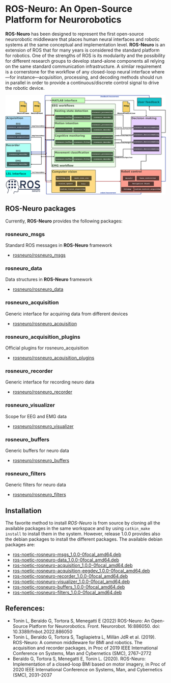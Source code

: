 # ROS-Neuro: An Open-Source Platform for Neurorobotics

**ROS-Neuro** has been designed to represent the first open-source neurorobotic middleware that places human neural interfaces and robotic systems at the same conceptual and implementation level. **ROS-Neuro** is an extension of ROS that for many years is considered the standard platform for robotics. One of the strengths of ROS is its modularity and the possibility for different research groups to develop stand-alone components all relying on the same standard communication infrastructure. A similar requirement is a cornerstone for the workflow of any closed-loop neural interface where—for instance—acquisition, processing, and decoding methods should run in parallel in order to provide a continuous/discrete control signal to drive the robotic device. 

![alt text](https://raw.githubusercontent.com/rosneuro/.github/main/profile/rosneuro_schema.jpg)

## ROS-Neuro packages

Currently, **ROS-Neuro** provides the following packages:

### rosneuro_msgs
Standard ROS messages in **ROS-Neuro** framework
- [rosneuro/rosneuro_msgs](https://github.com/rosneuro/rosneuro_msgs) 

### rosneuro_data
Data structures in **ROS-Neuro** framework
- [rosneuro/rosneuro_data](https://github.com/rosneuro/rosneuro_data) 

### rosneuro_acquisition
Generic interface for acquiring data from different devices
- [rosneuro/rosneuro_acquisition](https://github.com/rosneuro/rosneuro_acquisition) 

### rosneuro_acquisition_plugins
Official plugins for rosneuro_acquisition
- [rosneuro/rosneuro_acquisition_plugins](https://github.com/rosneuro/rosneuro_acquisition_plugins) 

### rosneuro_recorder
Generic interface for recording neuro data
- [rosneuro/rosneuro_recorder](https://github.com/rosneuro/rosneuro_recorder) 

### rosneuro_visualizer
Scope for EEG and EMG data
- [rosneuro/rosneuro_visualizer](https://github.com/rosneuro/rosneuro_visualizer) 

### rosneuro_buffers
Generic buffers for neuro data
- [rosneuro/rosneuro_buffers](https://github.com/rosneuro/rosneuro_buffers) 

### rosneuro_filters
Generic filters for neuro data
- [rosneuro/rosneuro_filters](https://github.com/rosneuro/rosneuro_filters) 

## Installation
The favorite method to install *ROS-Neuro* is from source by cloning all the available packages in the same workspace and by using `catkin_make install` to install them in the system. However, release 1.0.0 provides also the debian packages to install the different packages. The available debian packages are:
- [ros-noetic-rosneuro-msgs_1.0.0-0focal_amd64.deb](https://github.com/rosneuro/rosneuro_msgs/releases/download/v1.0.0/ros-noetic-rosneuro-msgs_1.0.0-0focal_amd64.deb)
- [ros-noetic-rosneuro-data_1.0.0-0focal_amd64.deb](https://github.com/rosneuro/rosneuro_data/releases/download/v1.0.0/ros-noetic-rosneuro-data_1.0.0-0focal_amd64.deb)
- [ros-noetic-rosneuro-acquisition_1.0.0-0focal_amd64.deb](https://github.com/rosneuro/rosneuro_acquisition/releases/download/v1.0.0/ros-noetic-rosneuro-acquisition_1.0.0-0focal_amd64.deb)
- [ros-noetic-rosneuro-acquisition-eegdev_1.0.0-0focal_amd64.deb](https://github.com/rosneuro/rosneuro_acquisition_plugins/releases/download/v1.0.0/ros-noetic-rosneuro-acquisition-eegdev_1.0.0-0focal_amd64.deb)
- [ros-noetic-rosneuro-recorder_1.0.0-0focal_amd64.deb](https://github.com/rosneuro/rosneuro_recorder/releases/download/v1.0.0/ros-noetic-rosneuro-recorder_1.0.0-0focal_amd64.deb)
- [ros-noetic-rosneuro-visualizer_1.0.0-0focal_amd64.deb](https://github.com/rosneuro/rosneuro_visualizer/releases/download/v1.0.0/ros-noetic-rosneuro-visualizer_1.0.0-0focal_amd64.deb)
- [ros-noetic-rosneuro-buffers_1.0.0-0focal_amd64.deb](https://github.com/rosneuro/rosneuro_buffers/releases/download/v1.0.0/ros-noetic-rosneuro-buffers_1.0.0-0focal_amd64.deb)
- [ros-noetic-rosneuro-filters_1.0.0-0focal_amd64.deb](https://github.com/rosneuro/rosneuro_filters/releases/download/v1.0.0/ros-noetic-rosneuro-filters_1.0.0-0focal_amd64.deb)

## References:
- Tonin L, Beraldo G, Tortora S, Menegatti E (2022) ROS-Neuro: An Open-Source Platform for Neurorobotics. Front. Neurorobot. 16:886050. doi: 10.3389/fnbot.2022.886050
- Tonin L, Beraldo G, Tortora S, Tagliapietra L, Millàn JdR et al. (2019). ROS-Neuro: A common middleware for BMI and robotics. The acquisition and recorder packages, in Proc of 2019 IEEE International Conference on Systems, Man and Cybernetics (SMC), 2767–2772
- Beraldo G, Tortora S, Menegatti E, Tonin L. (2020). ROS-Neuro: Implementation of a closed-loop BMI based on motor imagery, in Proc of 2020 IEEE International Conference on Systems, Man, and Cybernetics (SMC), 2031–2037
